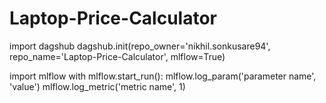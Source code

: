 # Laptop-Price-Calculator

import dagshub
dagshub.init(repo_owner='nikhil.sonkusare94', repo_name='Laptop-Price-Calculator', mlflow=True)

import mlflow
with mlflow.start_run():
  mlflow.log_param('parameter name', 'value')
  mlflow.log_metric('metric name', 1)